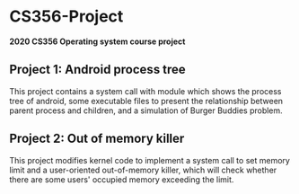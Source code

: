 # CS356-Project
**2020 CS356 Operating system course project**

## Project 1: Android process tree
This project contains a system call with module which shows
the process tree of android, some executable files to present the relationship between parent process and children, and a simulation of Burger Buddies problem.

## Project 2: Out of memory killer
This project modifies kernel code to implement a system call to set memory limit and a user-oriented out-of-memory killer,
which will check whether there are some users' occupied memory exceeding the limit.
